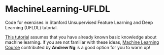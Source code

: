 # MachineLearning-UFLDL
Code for exercises in Stanford Unsupervised Feature Learning and Deep Learning (UFLDL) tutorial.

[This tutorial](http://deeplearning.stanford.edu/wiki/index.php/UFLDL_Tutorial) assumes that you have already known basic knowledge about machine learning. If you are not familiar with these ideas, [Machine Learning Course](http://openclassroom.stanford.edu/MainFolder/CoursePage.php?course=MachineLearning) contributed by **Andrew Ng** is a good option for you to warm up!
